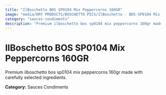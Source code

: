 ```yaml
---
title: "IlBoschetto BOS SP0104 Mix Peppercorns 160GR"
image: "media/DRY PRODUCTS/BOSCHETTO PICS/IlBoschetto - BOS-SP0104 Mix Peppercorns 160GR.png"
category: "sauces-condiments"
description: "Premium ilboschetto bos sp0104 mix peppercorns 160gr made with carefully selected ingredients."
---
```


# IlBoschetto BOS SP0104 Mix Peppercorns 160GR

Premium ilboschetto bos sp0104 mix peppercorns 160gr made with carefully selected ingredients.

**Category:** Sauces Condiments
